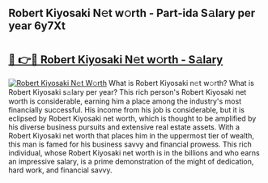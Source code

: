 ## Robert Kiyosaki N𝚎t w𝚘rth - Part-ida S𝚊lary per year 6y7Xt

# <h2><a href="http://gc4j2j.nevu.top/?p=Robert+Kiyosaki">🔗 👉🔴 Robert Kiyosaki N𝚎t w𝚘rth - S𝚊lary</a></h2>

[![Robert Kiyosaki N𝚎t W𝚘rth](https://i.imgur.com/Oavwk0R.jpeg)](http://gc4j2j.nevu.top/?p=Robert+Kiyosaki)
What is Robert Kiyosaki n𝚎t w𝚘rth? What is Robert Kiyosaki s𝚊lary per year?
This rich person's Robert Kiyosaki net worth is considerable, earning him a place among the industry's most financially successful. His income from his job is considerable, but it is eclipsed by Robert Kiyosaki net worth, which is thought to be amplified by his diverse business pursuits and extensive real estate assets. With a Robert Kiyosaki net worth that places him in the uppermost tier of wealth, this man is famed for his business savvy and financial prowess. This rich individual, whose Robert Kiyosaki net worth is in the billions and who earns an impressive salary, is a prime demonstration of the might of dedication, hard work, and financial savvy.
